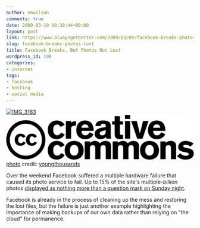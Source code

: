 ```yaml
---
author: emwilson
comments: true
date: 2009-03-10 00:38:44+00:00
layout: post
link: https://www.alwaysgetbetter.com/2009/03/09/facebook-breaks-photos-lost/
slug: facebook-breaks-photos-lost
title: Facebook Breaks, But Photos Not Lost
wordpress_id: 198
categories:
- internet
tags:
- facebook
- hosting
- social media
---
```


[![IMG_3183](http://farm4.static.flickr.com/3006/2482389516_33d5759086_m.jpg)](http://www.flickr.com/photos/60991646@N00/2482389516/)
[![Creative Commons License](/images/photo-dropper/images/cc.png)](http://creativecommons.org/licenses/by/2.0/) [photo](http://www.photodropper.com/photos/) credit: [youngthousands](http://www.flickr.com/photos/60991646@N00/2482389516/)


Over the weekend Facebook suffered a multiple hardware failure that caused its photo service to fail. Up to 15% of the site's multiple-_billion_ photos [displayed as nothing more than a question mark on Sunday night](http://news.cnet.com/8301-13577_3-10191678-36.html?part=rss&tag=feed&subj=TheSocial).

Facebook is already in the process of cleaning up the mess and restoring the lost files, but the failure is just another example highlighting the importance of making backups of our own data rather than relying on "the cloud" for permanence.
